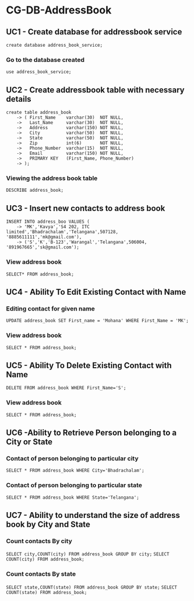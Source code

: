 # CG-DB-AddressBook

## UC1 - Create database for addressbook service
```create database address_book_service;```
### Go to the database created
```use address_book_service;```

## UC2 - Create addressbook table with necessary details
```
create table address_book
    -> ( First_Name    varchar(30)  NOT NULL,
    ->   Last_Name     varchar(30)  NOT NULL,
    ->   Address       varchar(150) NOT NULL,
    ->   City          varchar(50)  NOT NULL,
    ->   State         varchar(50)  NOT NULL,
    ->   Zip           int(6)       NOT NULL,
    ->   Phone_Number  varchar(15)  NOT NULL,
    ->   Email         varchar(150) NOT NULL,
    ->   PRIMARY KEY   (First_Name, Phone_Number)
    -> );
```
### Viewing the address book table
```DESCRIBE address_book;```

## UC3 - Insert new contacts to address book
```
INSERT INTO address_boo VALUES (
    -> 'MK','Kavya','S4 202, ITC limited','Bhadrachalam','Telangana',507128, '8885611111','mk@gmail.com'),
    -> ('S','K','B-123','Warangal','Telangana',506004, '891967665','sk@gmail.com');
```
### View address book
```SELECT* FROM address_book;```

## UC4 - Ability To Edit Existing Contact with Name
### Editing contact for given name
```UPDATE address_book SET First_name = 'Mohana' WHERE First_Name = 'MK';```
### View address book
```SELECT * FROM address_book;```

## UC5 - Ability To Delete Existing Contact with Name
```DELETE FROM address_book WHERE First_Name='S';```
### View address book
```SELECT * FROM address_book;```

## UC6 -Ability to Retrieve Person belonging to a City or State
### Contact of person belonging to particular city
```SELECT * FROM address_book WHERE City='Bhadrachalam';```
### Contact of person belonging to particular state
```SELECT * FROM address_book WHERE State='Telangana';```

## UC7 - Ability to understand the size of address book by City and State
### Count contacts By city
```SELECT city,COUNT(city) FROM address_book GROUP BY city;```
```SELECT COUNT(city) FROM address_book;```
### Count contacts By state
```SELECT state,COUNT(state) FROM address_book GROUP BY state;```
```SELECT COUNT(state) FROM address_book;```



